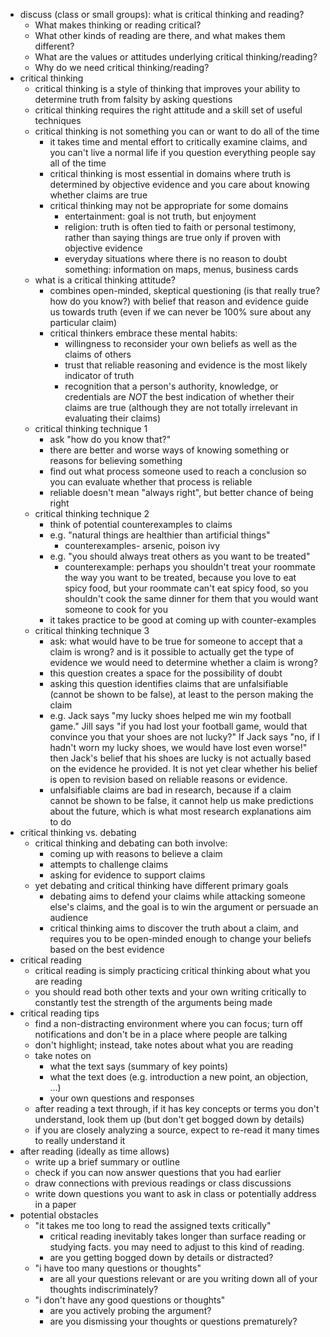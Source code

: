 - discuss (class or small groups): what is critical thinking and reading?
	- What makes thinking or reading critical?
	- What other kinds of reading are there, and what makes them different?
	- What are the values or attitudes underlying critical thinking/reading?
	- Why do we need critical thinking/reading?
- critical thinking
	- critical thinking is a style of thinking that improves your ability to determine truth from falsity by asking questions
	- critical thinking requires the right attitude and a skill set of useful techniques
	- critical thinking is not something you can or want to do all of the time
		- it takes time and mental effort to critically examine claims, and you can't live a normal life if you question everything people say all of the time
		- critical thinking is most essential in domains where truth is determined by objective evidence and you care about knowing whether claims are true
		- critical thinking may not be appropriate for some domains
			- entertainment: goal is not truth, but enjoyment
			- religion: truth is often tied to faith or personal testimony, rather than saying things are true only if proven with objective evidence
			- everyday situations where there is no reason to doubt something: information on maps, menus, business cards
	- what is a critical thinking attitude?
		- combines open-minded, skeptical questioning (is that really true? how do you know?) with belief that reason and evidence guide us towards truth (even if we can never be 100% sure about any particular claim)
		- critical thinkers embrace these mental habits:
			- willingness to reconsider your own beliefs as well as the claims of others
			- trust that reliable reasoning and evidence is the most likely indicator of truth
			- recognition that a person's authority, knowledge, or credentials are _NOT_ the best indication of whether their claims are true (although they are not totally irrelevant in evaluating their claims)
	- critical thinking technique 1
		- ask "how do you know that?"
		- there are better and worse ways of knowing something or reasons for believing something
		- find out what process someone used to reach a conclusion so you can evaluate whether that process is reliable
		- reliable doesn't mean "always right", but better chance of being right
	- critical thinking technique 2
		- think of potential counterexamples to claims
		- e.g. "natural things are healthier than artificial things"
			- counterexamples- arsenic, poison ivy
		- e.g. "you should always treat others as you want to be treated"
			- counterexample: perhaps you shouldn't treat your roommate the way you want to be treated, because you love to eat spicy food, but your roommate can't eat spicy food, so you shouldn't cook the same dinner for them that you would want someone to cook for you
		- it takes practice to be good at coming up with counter-examples
	- critical thinking technique 3
		- ask: what would have to be true for someone to accept that a claim is wrong? and is it possible to actually get the type of evidence we would need to determine whether a claim is wrong?
		- this question creates a space for the possibility of doubt
		- asking this question identifies claims that are unfalsifiable (cannot be shown to be false), at least to the person making the claim
		- e.g. Jack says "my lucky shoes helped me win my football game." Jill says "if you had lost your football game, would that convince you that your shoes are not lucky?" If Jack says "no, if I hadn't worn my lucky shoes, we would have lost even worse!"  then Jack's belief that his shoes are lucky is not actually based on the evidence he provided. It is not yet clear whether his belief is open to revision based on reliable reasons or evidence.
		- unfalsifiable claims are bad in research, because if a claim cannot be shown to be false, it cannot help us make predictions about the future, which is what most research explanations aim to do
- critical thinking vs. debating
	- critical thinking and debating can both involve:
		- coming up with reasons to believe a claim
		- attempts to challenge claims
		- asking for evidence to support claims
	- yet debating and critical thinking have different primary goals
		- debating aims to defend your claims while attacking someone else's claims, and the goal is to win the argument or persuade an audience
		- critical thinking aims to discover the truth about a claim, and requires you to be open-minded enough to change your beliefs based on the best evidence
- critical reading
	- critical reading is simply practicing critical thinking about what you are reading
	- you should read both other texts and your own writing critically to constantly test the strength of the arguments being made
- critical reading tips
  	- find a non-distracting environment where you can focus; turn off notifications and don't be in a place where people are talking
  	- don't highlight; instead, take notes about what you are reading
  	- take notes on
  		- what the text says (summary of key points)
  		- what the text does (e.g. introduction a new point, an objection, …)
  		- your own questions and responses
  	- after reading a text through, if it has key concepts or terms you don't understand, look them up (but don't get bogged down by details)
  	- if you are closely analyzing a source, expect to re-read it many times to really understand it
- after reading (ideally as time allows)
  	- write up a brief summary or outline
  	- check if you can now answer questions that you had earlier
  	- draw connections with previous readings or class discussions
  	- write down questions you want to ask in class or potentially address in a paper
- potential obstacles
  	- "it takes me too long to read the assigned texts critically"
  		- critical reading inevitably takes longer than surface reading or studying facts. you may need to adjust to this kind of reading.
  		- are you getting bogged down by details or distracted?
  	- "i have too many questions or thoughts"
  		- are all your questions relevant or are you writing down all of your thoughts indiscriminately?
  	- "i don't have any good questions or thoughts"
  		- are you actively probing the argument?
  		- are you dismissing your thoughts or questions prematurely?